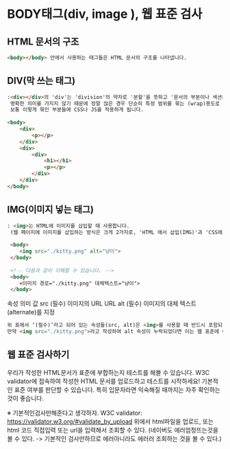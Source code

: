 # BODY태그(div, image ), 웹 표준 검사

## HTML 문서의 구조
```html
<body></body> 안에서 사용하는 태그들은 HTML 문서의 구조를 나타냅니다.
```

## DIV(막 쓰는 태그)
```html
:<div></div>의 'div'는 'division'의 약자로 '분할'을 뜻하고 '문서의 부분이나 섹션을 정의합니다.
 명확한 의미를 가지지 않기 때문에 정말 많은 경우 단순히 특정 범위를 묶는 (wrap)용도로 사용합니다.
 보통 이렇게 묶인 부분들에 CSS나 JS를 적용하게 됩니다.
 
<body>
	<div>
		<p></p>
	</div>
	<div>
		<div>
			<h1></h1>
			<p></p>
		</div>
	</div>
</body>
```


## IMG(이미지 넣는 태그)
```html
: <img>는 HTML에 이미지를 삽입할 때 사용합니다.
 (웹 페이지에 이미지를 삽입하는 방식은 크게 2가지로, 'HTML 에서 삽입(IMG)'과 'CSS에서 삽입(background)'이 있습니다.)
 
 <body>
	<img src="./kitty.png" alt="냥이">
 </body>
 
 <!-- 다음과 같이 이해할 수 있습니다. -->
 <body>
	<이미지 경로="./kitty.png" 대체텍스트="냥이">
 </body>
```

속성	        의미	                                    값
src	(필수)      이미지의 URL	                            URL
alt	(필수)      이미지의 대체 텍스트(alternate)를 지정	

```HTML
위 표에서 ‘(필수)’라고 되어 있는 속성들(src, alt)은 <img>를 사용할 때 반드시 포함되어야 할 속성(필수 속성, Required Attributes)입니다.
만약 <img src="./kitty.png">라고 작성하여 alt 속성이 누락되었다면 이는 웹 표준에 어긋납니다.
```

## 웹 표준 검사하기
우리가 작성한 HTML문서가 표준에 부합하는지 테스트를 해볼 수 있습니다.
W3C validator에 접속하여 작성한 HTML 문서를 업로드하고 테스트를 시작하세요!
기본적인 표준 여부를 판단할 수 있습니다.
특히 입문자라면 익숙해질 때까지는 자주 확인하는 것이 좋습니다.

※ 기본적인검사만해준다고 생각하자.
W3C validator:
https://validator.w3.org/#validate_by_upload
위에서 html파일을 업로드, 또는 html 코드 직접입력 또는 url을 입력해서 조회할 수 있다.
(네이버도 에러엄청뜨는것을 볼 수 있다. -> 기본적인 검사만하므로 에러아니라도 에러러 조회하는 것을 볼 수 있다.)

 